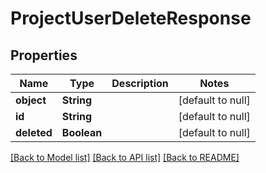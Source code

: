 # ProjectUserDeleteResponse
## Properties

| Name | Type | Description | Notes |
|------------ | ------------- | ------------- | -------------|
| **object** | **String** |  | [default to null] |
| **id** | **String** |  | [default to null] |
| **deleted** | **Boolean** |  | [default to null] |

[[Back to Model list]](../README.md#documentation-for-models) [[Back to API list]](../README.md#documentation-for-api-endpoints) [[Back to README]](../README.md)

